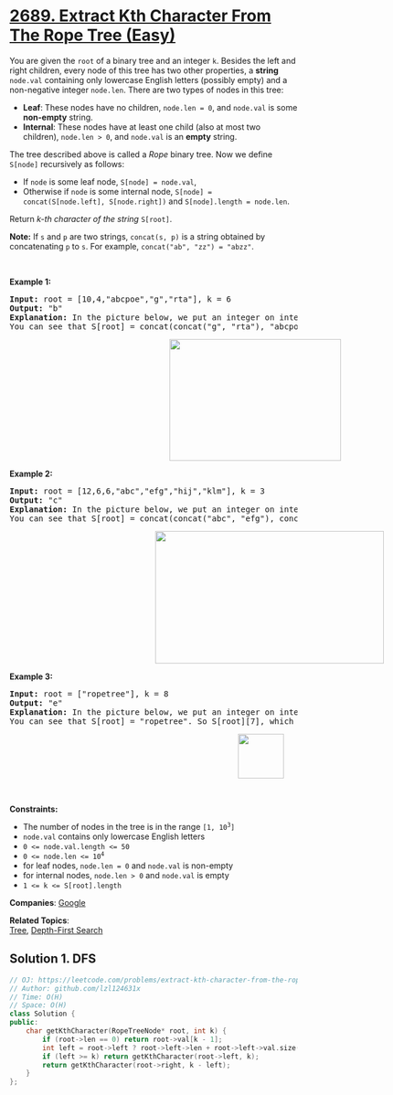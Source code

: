 # [2689. Extract Kth Character From The Rope Tree (Easy)](https://leetcode.com/problems/extract-kth-character-from-the-rope-tree)

<p>You are given the <code>root</code> of a binary tree and an integer <code>k</code>. Besides the left and right children, every node of this tree has two other properties, a <strong>string</strong> <code>node.val</code> containing only lowercase English letters (possibly empty) and a non-negative integer <code>node.len</code>. There are two types of nodes in this tree:</p>
<ul>
	<li><strong>Leaf</strong>: These nodes have no children, <code>node.len = 0</code>, and <code>node.val</code> is some <strong>non-empty</strong> string.</li>
	<li><strong>Internal</strong>: These nodes have at least one child (also at most two children), <code>node.len &gt; 0</code>, and <code>node.val</code> is an <strong>empty</strong> string.</li>
</ul>
<p>The tree described above is called a <em>Rope</em> binary tree. Now we define <code>S[node]</code> recursively as follows:</p>
<ul>
	<li>If <code>node</code> is some leaf node, <code>S[node] = node.val</code>,</li>
	<li>Otherwise if <code>node</code> is some internal node, <code>S[node] = concat(S[node.left], S[node.right])</code> and <code>S[node].length = node.len</code>.</li>
</ul>
<p>Return<em> k-th character of the string</em> <code>S[root]</code>.</p>
<p><strong>Note:</strong> If <code>s</code> and <code>p</code> are two strings, <code>concat(s, p)</code> is a string obtained by concatenating <code>p</code> to <code>s</code>. For example, <code>concat("ab", "zz") = "abzz"</code>.</p>
<p>&nbsp;</p>
<p><strong class="example">Example 1:</strong></p>
<pre><strong>Input:</strong> root = [10,4,"abcpoe","g","rta"], k = 6
<strong>Output:</strong> "b"
<strong>Explanation:</strong> In the picture below, we put an integer on internal nodes that represents node.len, and a string on leaf nodes that represents node.val.
You can see that S[root] = concat(concat("g", "rta"), "abcpoe") = "grtaabcpoe". So S[root][5], which represents 6th character of it, is equal to "b".
</pre>
<p><img alt="" src="https://assets.leetcode.com/uploads/2023/05/14/example1.png" style="width: 300px; height: 213px; margin-left: 280px; margin-right: 280px;"></p>
<p><strong class="example">Example 2:</strong></p>
<pre><strong>Input:</strong> root = [12,6,6,"abc","efg","hij","klm"], k = 3
<strong>Output:</strong> "c"
<strong>Explanation:</strong> In the picture below, we put an integer on internal nodes that represents node.len, and a string on leaf nodes that represents node.val.
You can see that S[root] = concat(concat("abc", "efg"), concat("hij", "klm")) = "abcefghijklm". So S[root][2], which represents the 3rd character of it, is equal to "c".
</pre>
<p><img alt="" src="https://assets.leetcode.com/uploads/2023/05/14/example2.png" style="width: 400px; height: 232px; margin-left: 255px; margin-right: 255px;"></p>
<p><strong class="example">Example 3:</strong></p>
<pre><strong>Input:</strong> root = ["ropetree"], k = 8
<strong>Output:</strong> "e"
<strong>Explanation:</strong> In the picture below, we put an integer on internal nodes that represents node.len, and a string on leaf nodes that represents node.val.
You can see that S[root] = "ropetree". So S[root][7], which represents 8th character of it, is equal to "e".
</pre>
<p><img alt="" src="https://assets.leetcode.com/uploads/2023/05/14/example3.png" style="width: 80px; height: 78px; margin-left: 400px; margin-right: 400px;"></p>
<p>&nbsp;</p>
<p><strong>Constraints:</strong></p>
<ul>
	<li>The number of nodes in the tree is in the range <code>[1, 10<sup>3</sup>]</code></li>
	<li><code>node.val</code> contains only lowercase English letters</li>
	<li><code>0 &lt;= node.val.length &lt;= 50</code></li>
	<li><code>0 &lt;= node.len &lt;= 10<sup>4</sup></code></li>
	<li>for leaf nodes, <code>node.len = 0</code> and <code>node.val</code> is non-empty</li>
	<li>for internal nodes, <code>node.len &gt; 0</code> and <code>node.val</code> is empty</li>
	<li><code>1 &lt;= k &lt;= S[root].length</code></li>
</ul>

**Companies**:
[Google](https://leetcode.com/company/google)

**Related Topics**:  
[Tree](https://leetcode.com/tag/tree/), [Depth-First Search](https://leetcode.com/tag/depth-first-search/)

## Solution 1. DFS

```cpp
// OJ: https://leetcode.com/problems/extract-kth-character-from-the-rope-tree
// Author: github.com/lzl124631x
// Time: O(H)
// Space: O(H)
class Solution {
public:
    char getKthCharacter(RopeTreeNode* root, int k) {
        if (root->len == 0) return root->val[k - 1];
        int left = root->left ? root->left->len + root->left->val.size() : 0;
        if (left >= k) return getKthCharacter(root->left, k);
        return getKthCharacter(root->right, k - left);
    }
};
```